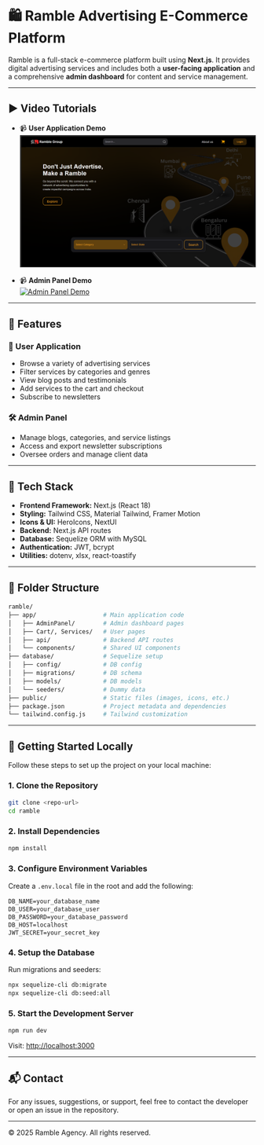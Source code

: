 
# 🛍️ Ramble Advertising E-Commerce Platform

Ramble is a full-stack e-commerce platform built using **Next.js**. It provides digital advertising services and includes both a **user-facing application** and a comprehensive **admin dashboard** for content and service management.

---

## ▶️ Video Tutorials

- 📹 **User Application Demo**  
[![User App Demo](./public/images/userappthumbnail.png)](https://vimeo.com/1089472252)

- 📹 **Admin Panel Demo**  
[![Admin Panel Demo](./assets/admin-demo.png)](https://vimeo.com/1089472292)

---

## 🚀 Features

### 👤 User Application
- Browse a variety of advertising services
- Filter services by categories and genres
- View blog posts and testimonials
- Add services to the cart and checkout
- Subscribe to newsletters

### 🛠️ Admin Panel
- Manage blogs, categories, and service listings
- Access and export newsletter subscriptions
- Oversee orders and manage client data

---

## 🧰 Tech Stack

- **Frontend Framework:** Next.js (React 18)
- **Styling:** Tailwind CSS, Material Tailwind, Framer Motion
- **Icons & UI:** HeroIcons, NextUI
- **Backend:** Next.js API routes
- **Database:** Sequelize ORM with MySQL
- **Authentication:** JWT, bcrypt
- **Utilities:** dotenv, xlsx, react-toastify

---

## 📁 Folder Structure

```bash
ramble/
├── app/                   # Main application code
│   ├── AdminPanel/        # Admin dashboard pages
│   ├── Cart/, Services/   # User pages
│   ├── api/               # Backend API routes
│   └── components/        # Shared UI components
├── database/              # Sequelize setup
│   ├── config/            # DB config
│   ├── migrations/        # DB schema
│   ├── models/            # DB models
│   └── seeders/           # Dummy data
├── public/                # Static files (images, icons, etc.)
├── package.json           # Project metadata and dependencies
└── tailwind.config.js     # Tailwind customization
```

---

## 🧪 Getting Started Locally

Follow these steps to set up the project on your local machine:

### 1. Clone the Repository
```bash
git clone <repo-url>
cd ramble
```

### 2. Install Dependencies
```bash
npm install
```

### 3. Configure Environment Variables

Create a `.env.local` file in the root and add the following:
```env
DB_NAME=your_database_name
DB_USER=your_database_user
DB_PASSWORD=your_database_password
DB_HOST=localhost
JWT_SECRET=your_secret_key
```

### 4. Setup the Database

Run migrations and seeders:
```bash
npx sequelize-cli db:migrate
npx sequelize-cli db:seed:all
```

### 5. Start the Development Server
```bash
npm run dev
```

Visit: [http://localhost:3000](http://localhost:3000)

---

## 📬 Contact

For any issues, suggestions, or support, feel free to contact the developer or open an issue in the repository.

---

© 2025 Ramble Agency. All rights reserved.

